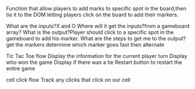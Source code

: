 Function that allow players to add marks to specific spot in the board,then tie it to the DOM letting players click on the board to add their markers.

What are the inputs?X and O
Where will it get the inputs?from a gameboard array?
What is the output?Player should click to a specific spot in the gameboard to add his marker.
What are the steps to get me to the output?
get the markers
determine which marker goes fast then alternate

Tic Tac Toe flow
Display the information for the current player turn
Display who won the game
Display if there was a tie
Restart button to restart the entire game

cell click flow
Track any clicks that click on our cell


